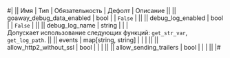 
#|
|| Имя | Тип | Обязательность | Дефолт | Описание ||
|| goaway_debug_data_enabled | bool |  | `False` |  ||
|| debug_log_enabled | bool |  | `False` |  ||
|| debug_log_name | string |  |  |   
Допускает использование следующих функций: `get_str_var`, `get_log_path`. ||
|| events | map[string, string] |  |  |  ||
|| allow_http2_without_ssl | bool |  |  |  ||
|| allow_sending_trailers | bool |  |  |  ||
|#
